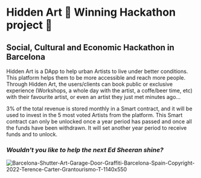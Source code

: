 # Hidden Art 🥇 Winning Hackathon project 🥇
## Social, Cultural and Economic Hackathon in Barcelona

Hidden Art is a DApp to help urban Artists to live under better conditions. This platform helps them to be more accessible and reach more people. Through Hidden Art, the users/clients can book public or exclusive experience (Workshops, a whole day with the artist, a coffe/beer time, etc) with their favourite artist, or even an artist they just met minutes ago...

3% of the total revenue is stored monthly in a Smart contract, and it will be used to invest in the 5 most voted Artists from the platform. This Smart contract can only be unlocked once a year period has passed and once all the funds have been withdrawn. It will set another year period to receive funds and to unlock.

### *Wouldn't you like to help the next Ed Sheeran shine?*

![Barcelona-Shutter-Art-Garage-Door-Graffiti-Barcelona-Spain-Copyright-2022-Terence-Carter-Grantourismo-T-1140x550](https://user-images.githubusercontent.com/102038261/205466234-bc623512-8ba9-4e0b-a125-e73976d4d139.png)
